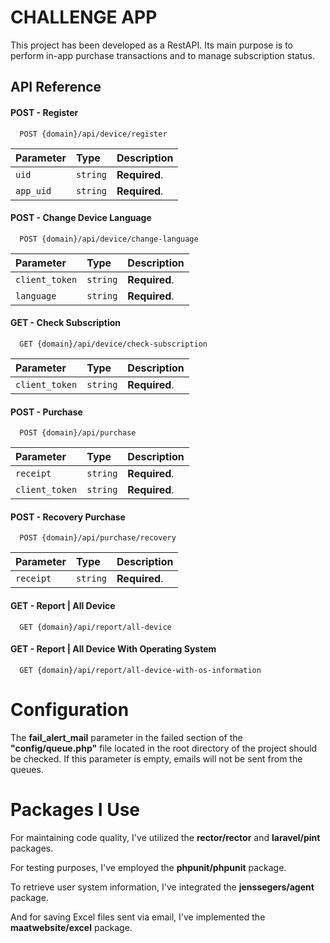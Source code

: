 
# CHALLENGE APP

This project has been developed as a RestAPI. Its main purpose is to perform in-app purchase transactions and to manage subscription status.


## API Reference

#### POST - Register

```http
  POST {domain}/api/device/register
```

| Parameter | Type     | Description                |
| :-------- | :------- | :------------------------- |
| `uid`     | `string` | **Required**. |
| `app_uid` | `string` | **Required**. |

#### POST - Change Device Language

```http
  POST {domain}/api/device/change-language
```

| Parameter | Type     | Description                       |
| :-------- | :------- | :-------------------------------- |
| `client_token`       | `string` | **Required**. |
| `language`           | `string` | **Required**. |

#### GET - Check Subscription

```http
  GET {domain}/api/device/check-subscription
```

| Parameter | Type     | Description                       |
| :-------- | :------- | :-------------------------------- |
| `client_token`       | `string` | **Required**. |

#### POST - Purchase

```http
  POST {domain}/api/purchase
```

| Parameter | Type     | Description                       |
| :-------- | :------- | :-------------------------------- |
| `receipt`            | `string` | **Required**. |
| `client_token`       | `string` | **Required**. |

#### POST - Recovery Purchase

```http
  POST {domain}/api/purchase/recovery
```

| Parameter | Type     | Description                       |
| :-------- | :------- | :-------------------------------- |
| `receipt`            | `string` | **Required**. |

#### GET - Report | All Device

```http
  GET {domain}/api/report/all-device
```

#### GET - Report | All Device With Operating System

```http
  GET {domain}/api/report/all-device-with-os-information
```


# Configuration

The **fail_alert_mail** parameter in the failed section of the **"config/queue.php"** file located in the root directory of the project should be checked. If this parameter is empty, emails will not be sent from the queues.

# Packages I Use

For maintaining code quality, I've utilized the **rector/rector** and **laravel/pint** packages.

For testing purposes, I've employed the **phpunit/phpunit** package.

To retrieve user system information, I've integrated the **jenssegers/agent** package.

And for saving Excel files sent via email, I've implemented the **maatwebsite/excel** package.



